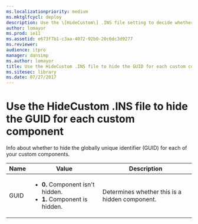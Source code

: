 ```yaml
---
ms.localizationpriority: medium
ms.mktglfcycl: deploy
description: Use the \[HideCustom\] .INS file setting to decide whether to hide the GUID for each custom component.
author: lomayor
ms.prod: ie11
ms.assetid: e673f7b1-c3aa-4072-92b0-20c6dc3d9277
ms.reviewer: 
audience: itpromanager: dansimp
ms.author: lomayor
title: Use the HideCustom .INS file to hide the GUID for each custom component (Internet Explorer Administration Kit 11 for IT Pros)
ms.sitesec: library
ms.date: 07/27/2017
---
```



# Use the HideCustom .INS file to hide the GUID for each custom component
Info about whether to hide the globally unique identifier (GUID) for each of your custom components.

|Name                  |Value                                                                |Description                                    |
|------|-------------------------------------------------------------------------------------|-----------------------------------------------|
|GUID  |<ul><li>**0.** Component isn't hidden.</li><li>**1.** Component is hidden.</li></ul> |Determines whether this is a hidden component. | 
 

 

 





